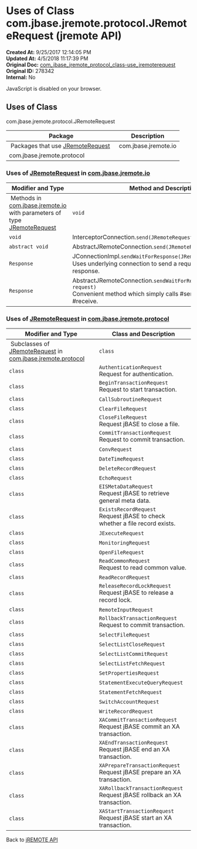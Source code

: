 # Uses of Class com.jbase.jremote.protocol.JRemoteRequest (jremote API)

**Created At:** 9/25/2017 12:14:05 PM  
**Updated At:** 4/5/2018 11:17:39 PM  
**Original Doc:** [com_jbase_jremote_protocol_class-use_jremoterequest](https://docs.jbase.com/39271-class-use/com_jbase_jremote_protocol_class-use_jremoterequest)  
**Original ID:** 278342  
**Internal:** No  

<!--<br>    try {<br>        if (location.href.indexOf('is-external=true') == -1) {<br>            parent.document.title="Uses of Class com.jbase.jremote.protocol.JRemoteRequest (jremote   API)";<br>        }<br>    }<br>    catch(err) {<br>    }<br>//-->
JavaScript is disabled on your browser.



<!--<br>  allClassesLink = document.getElementById("allclasses\_navbar\_top");<br>  if(window==top) {<br>    allClassesLink.style.display = "block";<br>  }<br>  else {<br>    allClassesLink.style.display = "none";<br>  }<br>  //-->

## Uses of Class
com.jbase.jremote.protocol.JRemoteRequest

| Package<br> | Description<br> |
| --- | --- |
 Packages that use [JRemoteRequest](./../../jremoterequest-%28jremote-api%29 "class in com.jbase.jremote.protocol")  | com.jbase.jremote.io<br> |  <br> |
| com.jbase.jremote.protocol<br> |  <br> |





### Uses of [JRemoteRequest](./../../jremoterequest-%28jremote-api%29 "class in com.jbase.jremote.protocol") in [com.jbase.jremote.io](./../../../io/com.jbase.jremote.io-%28jremote---api%29)


| Modifier and Type<br> | Method and Description<br> |
| --- | --- |
 Methods in [com.jbase.jremote.io](./../../../io/com.jbase.jremote.io-%28jremote---api%29) with parameters of type [JRemoteRequest](./../../jremoterequest-%28jremote-api%29 "class in com.jbase.jremote.protocol")  | `void`<br> | JRemoteSocketConnection.`send(JRemoteRequest request)` <br> |
| `void`<br> | InterceptorConnection.`send(JRemoteRequest request)` <br> |
| `abstract void`<br> | AbstractJRemoteConnection.`send(JRemoteRequest request)` <br> |
| `Response`<br> | JConnectionImpl.`sendWaitForResponse(JRemoteRequest req)`<br>Uses underlying connection to send a request and wait for the response.<br> |
| `Response`<br> | AbstractJRemoteConnection.`sendWaitForResponse(JRemoteRequest request)`<br>Convenient method which simply calls #send followed by #receive.<br> |






### Uses of [JRemoteRequest](./../../jremoterequest-%28jremote-api%29 "class in com.jbase.jremote.protocol") in [com.jbase.jremote.protocol](./../../com.jbase.jremote.protocol-%28jremote-api%29)


| Modifier and Type<br> | Class and Description<br> |
| --- | --- |
 Subclasses of [JRemoteRequest](./../../jremoterequest-%28jremote-api%29 "class in com.jbase.jremote.protocol") in [com.jbase.jremote.protocol](./../../com.jbase.jremote.protocol-%28jremote-api%29)  | `class `<br> | `AccountAuthenticationRequest`<br>Request for authentication.<br> |
| `class `<br> | `AuthenticationRequest`<br>Request for authentication.<br> |
| `class `<br> | `BeginTransactionRequest`<br>Request to start transaction.<br> |
| `class `<br> | `CallSubroutineRequest` <br> |
| `class `<br> | `ClearFileRequest` <br> |
| `class `<br> | `CloseFileRequest`<br>Request jBASE to close a file.<br> |
| `class `<br> | `CommitTransactionRequest`<br>Request to commit transaction.<br> |
| `class `<br> | `ConvRequest` <br> |
| `class `<br> | `DateTimeRequest` <br> |
| `class `<br> | `DeleteRecordRequest` <br> |
| `class `<br> | `EchoRequest` <br> |
| `class `<br> | `EISMetaDataRequest`<br>Request jBASE to retrieve general meta data.<br> |
| `class `<br> | `ExistsRecordRequest`<br>Request jBASE to check whether a file record exists.<br> |
| `class `<br> | `JExecuteRequest` <br> |
| `class `<br> | `MonitoringRequest` <br> |
| `class `<br> | `OpenFileRequest` <br> |
| `class `<br> | `ReadCommonRequest`<br>Request to read common value.<br> |
| `class `<br> | `ReadRecordRequest` <br> |
| `class `<br> | `ReleaseRecordLockRequest`<br>Request jBASE to release a record lock.<br> |
| `class `<br> | `RemoteInputRequest` <br> |
| `class `<br> | `RollbackTransactionRequest`<br>Request to commit transaction.<br> |
| `class `<br> | `SelectFileRequest` <br> |
| `class `<br> | `SelectListCloseRequest` <br> |
| `class `<br> | `SelectListCommitRequest` <br> |
| `class `<br> | `SelectListFetchRequest` <br> |
| `class `<br> | `SetPropertiesRequest` <br> |
| `class `<br> | `StatementExecuteQueryRequest` <br> |
| `class `<br> | `StatementFetchRequest` <br> |
| `class `<br> | `SwitchAccountRequest` <br> |
| `class `<br> | `WriteRecordRequest` <br> |
| `class `<br> | `XACommitTransactionRequest`<br>Request jBASE commit an XA transaction.<br> |
| `class `<br> | `XAEndTransactionRequest`<br>Request jBASE end an XA transaction.<br> |
| `class `<br> | `XAPrepareTransactionRequest`<br>Request jBASE prepare an XA transaction.<br> |
| `class `<br> | `XARollbackTransactionRequest`<br>Request jBASE rollback an XA transaction.<br> |
| `class `<br> | `XAStartTransactionRequest`<br>Request jBASE start an XA transaction.<br> |

Back to [jREMOTE API](com_jbase_jremote_package-summary)
